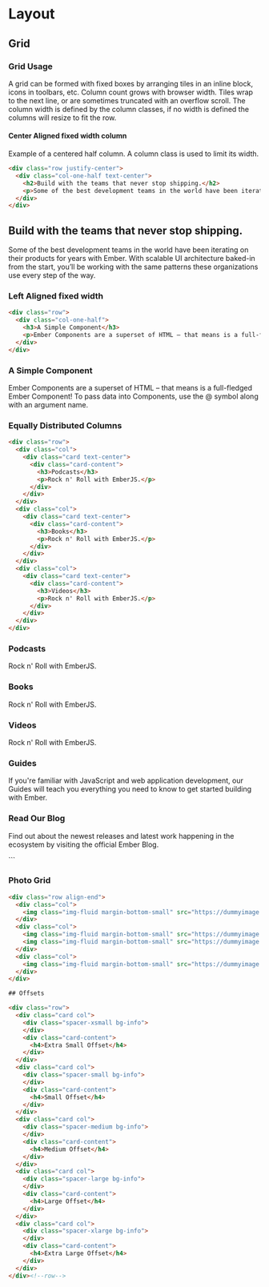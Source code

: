 # Layout

## Grid

### Grid Usage
A grid can be formed with fixed boxes by arranging tiles in an inline block, icons in toolbars, etc. Column count grows with browser width. Tiles wrap to the next line, or are sometimes truncated with an overflow scroll. The column width is defined by the column classes, if no width is defined the columns will resize to fit the row.

#### Center Aligned fixed width column
Example of a centered half column. A column class is used to limit its width.
```html
<div class="row justify-center">
  <div class="col-one-half text-center">
    <h2>Build with the teams that never stop shipping.</h2>
    <p>Some of the best development teams in the world have been iterating on their products for years with Ember. With scalable UI architecture baked-in from the start, you’ll be working with the same patterns these organizations use every step of the way.</p>
  </div>
</div>
```
<div class="card component-example">
<div class="row justify-center">
  <div class="col-one-half text-center">
    <h2>Build with the teams that never stop shipping.</h2>
    <p>Some of the best development teams in the world have been iterating on their products for years with Ember. With scalable UI architecture baked-in from the start, you’ll be working with the same patterns these organizations use every step of the way.</p>
  </div>
</div>
</div>

### Left Aligned fixed width

```html
<div class="row">
  <div class="col-one-half">
    <h3>A Simple Component</h3>
    <p>Ember Components are a superset of HTML – that means is a full-fledged Ember Component! To pass data into Components, use the @ symbol along with an argument name.</p>
  </div>
</div>
```
<div class="card component-example">
<div class="row">
  <div class="col-one-half">
    <h3>A Simple Component</h3>
    <p>Ember Components are a superset of HTML – that means is a full-fledged Ember Component! To pass data into Components, use the @ symbol along with an argument name.</p>
  </div>
</div>
</div>

### Equally Distributed Columns

```html
<div class="row">
  <div class="col">
    <div class="card text-center">
      <div class="card-content">
        <h3>Podcasts</h3>
        <p>Rock n' Roll with EmberJS.</p>
      </div>
    </div>
  </div>
  <div class="col">
    <div class="card text-center">
      <div class="card-content">
        <h3>Books</h3>
        <p>Rock n' Roll with EmberJS.</p>
      </div>
    </div>
  </div>
  <div class="col">
    <div class="card text-center">
      <div class="card-content">
        <h3>Videos</h3>
        <p>Rock n' Roll with EmberJS.</p>
      </div>
    </div>
  </div>
</div>
```
<div class="row">
  <div class="col">
    <div class="card text-center">
      <div class="card-content">
        <h3>Podcasts</h3>
        <p>Rock n' Roll with EmberJS.</p>
      </div>
    </div>
  </div>
  <div class="col">
    <div class="card text-center">
      <div class="card-content">
        <h3>Books</h3>
        <p>Rock n' Roll with EmberJS.</p>
      </div>
    </div>
  </div>
  <div class="col">
    <div class="card text-center">
      <div class="card-content">
        <h3>Videos</h3>
        <p>Rock n' Roll with EmberJS.</p>
      </div>
    </div>
  </div>
</div>

<div class="row">
  <div class="col">
    <div class="card">
      <div class="card-content">
        <h3>Guides</h3>
        <p>If you're familiar with JavaScript and web application development, our Guides will teach you everything you need to know to get started building with Ember.</p>
      </div>
    </div>
  </div>
  <div class="col">
    <div class="card">
      <div class="card-content">
        <h3>Read Our Blog</h3>
        <p>Find out about the newest releases and latest work happening in the ecosystem by visiting the official Ember Blog.</p>
      </div>
    </div>
  </div>
</div>
```

### Photo Grid

```html
<div class="row align-end">
  <div class="col">
    <img class="img-fluid margin-bottom-small" src="https://dummyimage.com/400x500/000/fff">
  </div>
  <div class="col">
    <img class="img-fluid margin-bottom-small" src="https://dummyimage.com/500x300/000/fff">
    <img class="img-fluid margin-bottom-small" src="https://dummyimage.com/600x400/000/fff">
  </div>
  <div class="col">
    <img class="img-fluid margin-bottom-small" src="https://dummyimage.com/400x500/000/fff">
  </div>
</div>

## Offsets

<div class="row">
  <div class="card col">
    <div class="spacer-xsmall bg-info">
    </div>
    <div class="card-content">
      <h4>Extra Small Offset</h4>
    </div>
  </div>
  <div class="card col">
    <div class="spacer-small bg-info">
    </div>
    <div class="card-content">
      <h4>Small Offset</h4>
    </div>
  </div>
  <div class="card col">
    <div class="spacer-medium bg-info">
    </div>
    <div class="card-content">
      <h4>Medium Offset</h4>
    </div>
  </div>
  <div class="card col">
    <div class="spacer-large bg-info">
    </div>
    <div class="card-content">
      <h4>Large Offset</h4>
    </div>
  </div>
  <div class="card col">
    <div class="spacer-xlarge bg-info">
    </div>
    <div class="card-content">
      <h4>Extra Large Offset</h4>
    </div>
  </div>
</div><!--row-->
```

